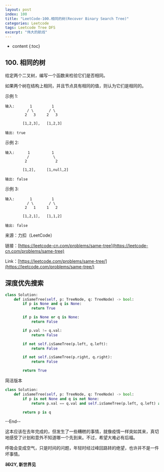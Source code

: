 ```yaml
---
layout: post
index: 100
title: "LeetCode-100.相同的树(Recover Binary Search Tree)"
categories: Leetcode
tags: Leetcode Tree DFS
excerpt: "伟大的航线"
---
```


* content
{:toc}

## 100. 相同的树

给定两个二叉树，编写一个函数来检验它们是否相同。

如果两个树在结构上相同，并且节点具有相同的值，则认为它们是相同的。

示例 1:

```
输入:       1         1
          / \       / \
         2   3     2   3

        [1,2,3],   [1,2,3]

输出: true
```

示例 2:

```
输入:      1          1
          /           \
         2             2

        [1,2],     [1,null,2]

输出: false
```

示例 3:

```
输入:       1         1
          / \       / \
         2   1     1   2

        [1,2,1],   [1,1,2]

输出: false
```

来源：力扣（LeetCode）

链接：[https://leetcode-cn.com/problems/same-tree](https://leetcode-cn.com/problems/same-tree)

Link：[https://leetcode.com/problems/same-tree/](https://leetcode.com/problems/same-tree/)

## 深度优先搜索

```python
class Solution:
    def isSameTree(self, p: TreeNode, q: TreeNode) -> bool:
        if p is None and q is None:
            return True

        if p is None or q is None:
            return False

        if p.val != q.val:
            return False

        if not self.isSameTree(p.left, q.left):
            return False

        if not self.isSameTree(p.right, q.right):
            return False

        return True
```

简洁版本

```python
class Solution:
    def isSameTree(self, p: TreeNode, q: TreeNode) -> bool:
        if p is not None and q is not None:
            return p.val == q.val and self.isSameTree(p.left, q.left) and self.isSameTree(p.right, q.right)

        return p is q
```

--End--

这本应该在去年完成的，但发生了一些糟糕的事情，就像疫情一样突如其来，真切地感受了计划和意外不知道哪一个先到来。不过，希望大难必有后福。

呼吸会变成空气，只是时间的问题，年轻时经过峰回路转的绝望，也许并不是一件坏事情。

**~~3D~~2Y, 新世界见**